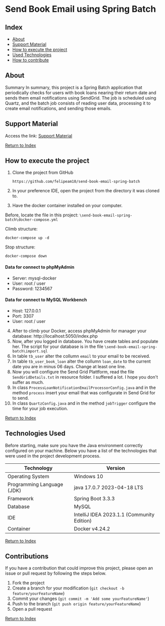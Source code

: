 <div align="left">
  <h1><strong>Send Book Email using Spring Batch</strong></h1>
</div>

## Index

- [About](#about)
- [Support Material](#support-material)
- [How to execute the project](#como-executar-o-projeto)
- [Used Technologies](#tecnologias-utilizadas)
- [How to contribute](#como-contribuir)

## About

Summary
In summary, this project is a Spring Batch application that periodically checks for users with book loans nearing their return date and sends them email notifications using SendGrid. The job is scheduled using Quartz, and the batch job consists of reading user data, processing it to create email notifications, and sending those emails.

## Support Material

Access the link: [Support Material](https://drive.google.com/drive/folders/108SAajQwsMlliK6gNmWr3WnAcbf0eu0o)

[Return to Index](#index)

## How to execute the project

1. Clone the project from GitHub

   ````https://github.com/felipeam10/send-book-email-spring-batch````

2. In your preference IDE, open the project from the directory it was cloned to. 

3. Have the docker container installed on your computer. 

Before, locate the file in this project: ````\send-book-email-spring-batch\docker-compose.yml````

Climb structure:

``` 
docker-compose up -d
```

Stop structure:
```
docker-compose down
```
#### Data for connect to phpMyAdmin
- Server: mysql-docker
- User: root / user
- Password: 1234567

#### Data for connect to MySQL Workbench
- Host: 127.0.0.1
- Port: 3307
- User: root / user

4. After to climb your Docker, access phpMyAdmin for manager your database: http://localhost:5050/index.php
5. Now, after you logged in database. You have create tables and populate her. The script for your database is in the file ````\send-book-email-spring-batch\import.sql```` 
6. In table ````tb_user```` alter the collumn ````email```` to your email to be received.
7. In table ````tb_user_book_loan```` alter the collumn ````loan_date```` to the current date you are in minus 06 days. Change at least one line.
8. Now you will configure the Send Grid Plattform, read the file ````SendGridDetails.txt```` in resource folder. I suffered a lot. I hope you don't suffer as much.
9. In class ````ProcessLoanNotificationEmailProcessorConfig.java```` and in the method ````process```` insert your email that was configurate in Send Grid for to send.
10. In class ````QuartzConfig.java```` and in the method ````jobTrigger```` configure the time for your job execution.


[Return to Index](#index)


## Technologies Used

Before starting, make sure you have the Java environment correctly configured on your machine. Below you have a list of the technologies that were used in the project development process.

| Technology                 | Version                                    |
|----------------------------|--------------------------------------------|
| Operating System           | Windows 10                                 |
| Programming Language (JDK) | java 17.0.7 2023-04-18 LTS                 
| Framework                  | Spring Boot 3.3.3                          |
| Database                   | MySQL                                      |
| IDE                        | IntelliJ IDEA 2023.1.1 (Community Edition) |
| Container                  | Docker v4.24.2                             |

[Return to Index](#index)

## Contributions

If you have a contribution that could improve this project, please open an issue or pull request by following the steps below.

1. Fork the project
2. Create a branch for your modification (`git checkout -b feature/yourFeatureName`)
3. Commit your changes (`git commit -m 'Add some yourFeatureName'`)
4. Push to the branch (`git push origin feature/yourFeatureName`)
5. Open a pull request

[Return to Index](#index)

